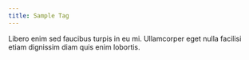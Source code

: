 ```yaml
---
title: Sample Tag
---
```


Libero enim sed faucibus turpis in eu mi. Ullamcorper eget nulla facilisi etiam dignissim diam quis enim lobortis.

